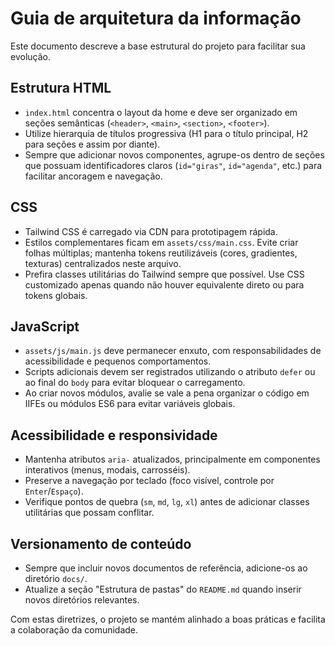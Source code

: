 # Guia de arquitetura da informação

Este documento descreve a base estrutural do projeto para facilitar sua evolução.

## Estrutura HTML

- `index.html` concentra o layout da home e deve ser organizado em seções semânticas (`<header>`, `<main>`, `<section>`, `<footer>`).
- Utilize hierarquia de títulos progressiva (H1 para o título principal, H2 para seções e assim por diante).
- Sempre que adicionar novos componentes, agrupe-os dentro de seções que possuam identificadores claros (`id="giras"`, `id="agenda"`, etc.) para facilitar ancoragem e navegação.

## CSS

- Tailwind CSS é carregado via CDN para prototipagem rápida.
- Estilos complementares ficam em `assets/css/main.css`. Evite criar folhas múltiplas; mantenha tokens reutilizáveis (cores, gradientes, texturas) centralizados neste arquivo.
- Prefira classes utilitárias do Tailwind sempre que possível. Use CSS customizado apenas quando não houver equivalente direto ou para tokens globais.

## JavaScript

- `assets/js/main.js` deve permanecer enxuto, com responsabilidades de acessibilidade e pequenos comportamentos.
- Scripts adicionais devem ser registrados utilizando o atributo `defer` ou ao final do `body` para evitar bloquear o carregamento.
- Ao criar novos módulos, avalie se vale a pena organizar o código em IIFEs ou módulos ES6 para evitar variáveis globais.

## Acessibilidade e responsividade

- Mantenha atributos `aria-` atualizados, principalmente em componentes interativos (menus, modais, carrosséis).
- Preserve a navegação por teclado (foco visível, controle por `Enter`/`Espaço`).
- Verifique pontos de quebra (`sm`, `md`, `lg`, `xl`) antes de adicionar classes utilitárias que possam conflitar.

## Versionamento de conteúdo

- Sempre que incluir novos documentos de referência, adicione-os ao diretório `docs/`.
- Atualize a seção "Estrutura de pastas" do `README.md` quando inserir novos diretórios relevantes.

Com estas diretrizes, o projeto se mantém alinhado a boas práticas e facilita a colaboração da comunidade.
